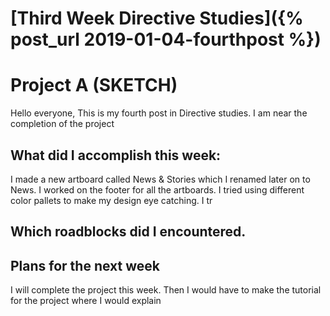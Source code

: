 # [Third Week Directive Studies]({% post_url 2019-01-04-fourthpost %})

# Project A (SKETCH)

 Hello everyone, This is my fourth post in Directive studies. I am near the completion
 of the project

## What did I accomplish this week:
 I made a new artboard called News & Stories which I renamed later on to News. I worked 
 on the footer for all the artboards. I tried using different color pallets to make my 
 design eye catching. I tr
 
## Which roadblocks did I encountered.
 
 
## Plans for the next week
 I will complete the project this week. Then I would have to make the tutorial for the
 project where I would explain
 
